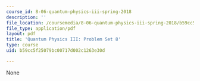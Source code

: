 ```yaml
---
course_id: 8-06-quantum-physics-iii-spring-2018
description: ''
file_location: /coursemedia/8-06-quantum-physics-iii-spring-2018/b59cc5f25079bc00717d002c1263e30d_MIT8_06S18ps8.pdf
file_type: application/pdf
layout: pdf
title: 'Quantum Physics III: Problem Set 8'
type: course
uid: b59cc5f25079bc00717d002c1263e30d

---
```

None